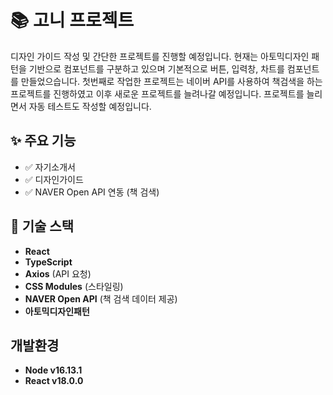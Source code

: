 # 📚 고니 프로젝트

디자인 가이드 작성 및 간단한 프로젝트를 진행할 예정입니다. 
현재는 아토믹디자인 패턴을 기반으로 컴포넌트를 구분하고 있으며 
기본적으로 버튼, 입력창, 차트를 컴포넌트를 만들었으습니다. 
첫번째로 작업한 프로젝트는 네이버 API를 사용하여 책검색을 하는 프로젝트를 진행하였고
이후 새로운 프로젝트를 늘려나갈 예정입니다. 
프로젝트를 늘리면서 자동 테스트도 작성할 예정입니다. 

## ✨ 주요 기능

- ✅ 자기소개서
- ✅ 디자인가이드
- ✅ NAVER Open API 연동 (책 검색)


## 🔧 기술 스택

- **React**
- **TypeScript**
- **Axios** (API 요청)
- **CSS Modules** (스타일링)
- **NAVER Open API** (책 검색 데이터 제공)
- **아토믹디자인패턴**


## 개발환경

- **Node v16.13.1**
- **React v18.0.0**